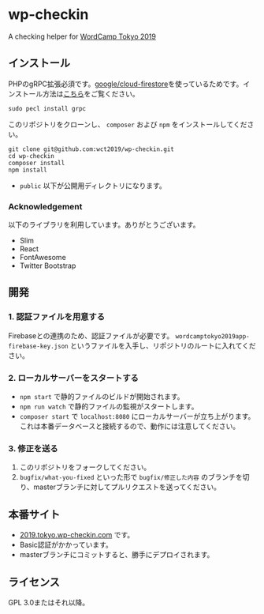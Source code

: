 # wp-checkin
A checking helper for [WordCamp Tokyo 2019](https://2019.tokyo.wordcamp.org)

## インストール

PHPのgRPC拡張必須です。[google/cloud-firestore](https://firebase-php.readthedocs.io/en/stable/cloud-firestore.html#getting-started)を使っているためです。インストール方法は[こちら](https://github.com/grpc/grpc/tree/master/src/php)をご覧ください。

```
sudo pecl install grpc
```

このリポジトリをクローンし、 `composer` および `npm` をインストールしてください。

```
git clone git@github.com:wct2019/wp-checkin.git
cd wp-checkin
composer install
npm install
```

- `public` 以下が公開用ディレクトリになります。

### Acknowledgement

以下のライブラリを利用しています。ありがとうございます。

- Slim
- React
- FontAwesome
- Twitter Bootstrap

## 開発

### 1. 認証ファイルを用意する

Firebaseとの連携のため、認証ファイルが必要です。 `wordcamptokyo2019app-firebase-key.json` というファイルを入手し、リポジトリのルートに入れてください。

### 2. ローカルサーバーをスタートする

- `npm start` で静的ファイルのビルドが開始されます。
- `npm run watch` で静的ファイルの監視がスタートします。
- `composer start` で `localhost:8080` にローカルサーバーが立ち上がります。これは本番データベースと接続するので、動作には注意してください。

### 3. 修正を送る

1. このリポジトリをフォークしてください。
2. `bugfix/what-you-fixed` といった形で `bugfix/修正した内容` のブランチを切り、masterブランチに対してプルリクエストを送ってください。

## 本番サイト

- [2019.tokyo.wp-checkin.com](https://2019.tokyo.wp-checkin.com) です。
- Basic認証がかかっています。
- masterブランチにコミットすると、勝手にデプロイされます。

## ライセンス

GPL 3.0またはそれ以降。
